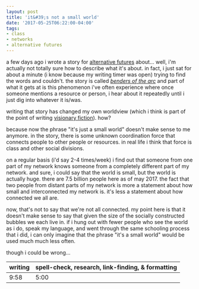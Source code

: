 ```yaml
---
layout: post
title: 'it&#39;s not a small world'
date: '2017-05-25T06:22:00-04:00'
tags:
- class
- networks
- alternative futures
--- 
```


a few days ago i wrote a story for [alternative futures](http://bit.ly/alternativefutures) about... well, i'm actually not totally sure how to describe what it's about. in fact, i just sat for about a minute (i know because my writing timer was open) trying to find the words and couldn't. the story is called [*benders of the arc*](http://colabradio.mit.edu/alternative-futures-benders-of-the-arc/) and part of what it gets at is this phenomenon i've often experience where once someone mentions a resource or person, i hear about it repeatedly until i just dig into whatever it is/was. 

writing that story has changed my own worldview (which i think is part of the point of writing [visionary fiction](http://lqb2quotes.tumblr.com/post/160618483952/the-elements-of-visionary-fiction-are-that-it)). how? 

because now the phrase "it's just a small world" doesn't make sense to me anymore. in the story, there is some unknown coordination force that connects people to other people or resources. in real life i think that force is class and other social divisions.

on a regular basis (i'd say 2-4 times/week) i find out that someone from one part of my network knows someone from a completely different part of my network. and sure, i could say that the world is small, but the world is actually huge. there are 7.5 billion people here as of may 2017. the fact that two people from distant parts of my network is more a statement about how small and interconnected my network is. it's less a statement about how connected we all are. 

now, that's not to say that we're not all connected. my point here is that it doesn't make sense to say that given the size of the socially constructed bubbles we each live in. if i hung out with fewer people who see the world as i do, speak my language, and went through the same schooling process that i did, i can only imagine that the phrase "it's a small world" would be used much much less often. 

though i could be wrong...

<table>
	<thead>
		<tr>
			<th>writing</th>
			<th>spell-check, research, link-finding, & formatting</th>
		</tr>
	</thead>
	<tbody>
		<tr>
			<td>9:58</td>
			<td>5:00</td>
		</tr>
	</tbody>
</table>
